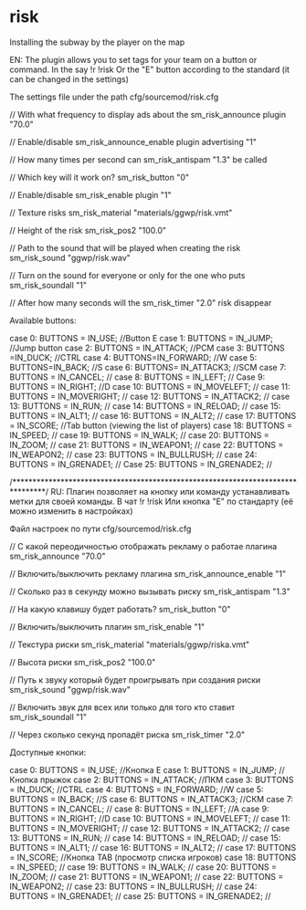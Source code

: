 # risk
Installing the subway by the player on the map


EN:
The plugin allows you to set tags for your team on a button or command.
In the say !r !risk
Or the "E" button according to the standard (it can be changed in the settings)

The settings file under the path cfg/sourcemod/risk.cfg

// With what frequency to display ads about the sm_risk_announce plugin
"70.0"

// Enable/disable
sm_risk_announce_enable plugin advertising "1"

// How many times per second can sm_risk_antispam
"1.3" be called

// Which key will it work on?
sm_risk_button "0"

// Enable/disable sm_risk_enable plugin
"1"

// Texture risks
sm_risk_material "materials/ggwp/risk.vmt"

// Height of the risk
sm_risk_pos2 "100.0"

// Path to the sound that will be played when creating the risk
sm_risk_sound "ggwp/risk.wav"

// Turn on the sound for everyone or only for the one who puts
sm_risk_soundall "1"

// After how many seconds
will the sm_risk_timer "2.0" risk disappear

Available buttons:

case 0: BUTTONS = IN_USE; //Button E
case 1: BUTTONS = IN_JUMP; //Jump button
case 2: BUTTONS = IN_ATTACK; //PCM
case 3: BUTTONS =IN_DUCK; //CTRL
case 4: BUTTONS=IN_FORWARD; //W
case 5: BUTTONS=IN_BACK; //S
case 6: BUTTONS= IN_ATTACK3; //SCM
case 7: BUTTONS = IN_CANCEL; //
case 8: BUTTONS = IN_LEFT; //
Case 9: BUTTONS = IN_RIGHT; //D
case 10: BUTTONS = IN_MOVELEFT; //
case 11: BUTTONS = IN_MOVERIGHT; //
case 12: BUTTONS = IN_ATTACK2; //
case 13: BUTTONS = IN_RUN; //
case 14: BUTTONS = IN_RELOAD; //
case 15: BUTTONS = IN_ALT1; //
case 16: BUTTONS = IN_ALT2; //
case 17: BUTTONS = IN_SCORE; //Tab button (viewing the list of players)
case 18: BUTTONS = IN_SPEED; //
case 19: BUTTONS = IN_WALK; //
case 20: BUTTONS = IN_ZOOM; //
case 21: BUTTONS = IN_WEAPON1; //
case 22: BUTTONS = IN_WEAPON2; //
case 23: BUTTONS = IN_BULLRUSH; //
case 24: BUTTONS = IN_GRENADE1; //
Case 25: BUTTONS = IN_GRENADE2; //

/********************************************************************************/
RU:
Плагин позволяет на кнопку или команду устанавливать метки для своей команды.
В чат !r !risk
Или кнопка "E" по стандарту (её можно изменить в настройках)

Файл настроек по пути cfg/sourcemod/risk.cfg

// С какой переодичностью отображать рекламу о работае плагина
sm_risk_announce "70.0"

// Включить/выключить рекламу плагина
sm_risk_announce_enable "1"

// Сколько раз в секунду можно вызывать риску
sm_risk_antispam "1.3"

// На какую клавишу будет работать?
sm_risk_button "0"

// Включить/выключить плагин
sm_risk_enable "1"

// Текстура риски
sm_risk_material "materials/ggwp/riska.vmt"

// Высота риски
sm_risk_pos2 "100.0"

// Путь к звуку который будет проигрывать при создания риски
sm_risk_sound "ggwp/risk.wav"

// Включить звук для всех или только для того кто ставит
sm_risk_soundall "1"

// Через сколько секунд пропадёт риска
sm_risk_timer "2.0"

Доступные кнопки:

case 0: BUTTONS = IN_USE;                //Кнопка E
case 1: BUTTONS = IN_JUMP;                //Кнопка прыжок
case 2: BUTTONS = IN_ATTACK;            //ПКМ
case 3: BUTTONS = IN_DUCK;                //CTRL
case 4: BUTTONS = IN_FORWARD;            //W
case 5: BUTTONS = IN_BACK;                //S
case 6: BUTTONS = IN_ATTACK3;            //СКМ
case 7: BUTTONS = IN_CANCEL;            //
case 8: BUTTONS = IN_LEFT;                //A
case 9: BUTTONS = IN_RIGHT;                //D
case 10: BUTTONS = IN_MOVELEFT;            //
case 11: BUTTONS = IN_MOVERIGHT;        //
case 12: BUTTONS = IN_ATTACK2;            //
case 13: BUTTONS = IN_RUN;                //
case 14: BUTTONS = IN_RELOAD;            //
case 15: BUTTONS = IN_ALT1;                //
case 16: BUTTONS = IN_ALT2;                //
case 17: BUTTONS = IN_SCORE;            //Кнопка TAB (просмотр списка игроков)
case 18: BUTTONS = IN_SPEED;            //
case 19: BUTTONS = IN_WALK;                //
case 20: BUTTONS = IN_ZOOM;                //
case 21: BUTTONS = IN_WEAPON1;            //
case 22: BUTTONS = IN_WEAPON2;            //
case 23: BUTTONS = IN_BULLRUSH;            //
case 24: BUTTONS = IN_GRENADE1;            //
case 25: BUTTONS = IN_GRENADE2;            //
